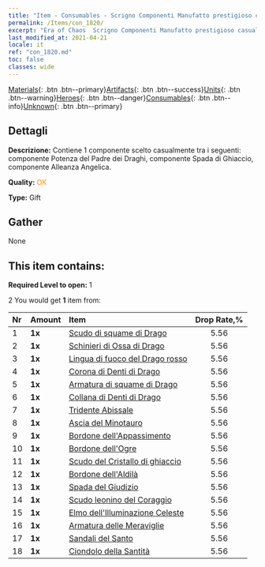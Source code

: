 ```yaml
---
title: "Item - Consumables - Scrigno Componenti Manufatto prestigioso casuale"
permalink: /Items/con_1820/
excerpt: "Era of Chaos  Scrigno Componenti Manufatto prestigioso casuale"
last_modified_at: 2021-04-21
locale: it
ref: "con_1820.md"
toc: false
classes: wide
---
```

 [Materials](/it/Items/){: .btn .btn--primary}[Artifacts](/it/Items/Artifacts/){: .btn .btn--success}[Units](/it/Items/Units/){: .btn .btn--warning}[Heroes](/it/Items/Heroes/){: .btn .btn--danger}[Consumables](/it/Items/Consumables/){: .btn .btn--info}[Unknown](/it/Items/Unknown/){: .btn .btn--primary}

## Dettagli
 **Descrizione:** Contiene 1 componente scelto casualmente tra i seguenti: componente Potenza del Padre dei Draghi, componente Spada di Ghiaccio, componente Alleanza Angelica.

 **Quality:** <span style="color: #FF8C00">OK</span>

 **Type:** Gift

## Gather

  None

## This item contains:

 **Required Level to open:** 1

 2 You would get **1** item  from:

  | Nr | Amount |     Item    | Drop Rate,% |
  |:---|:-------|:------------|:---------:|
  | 1 |  **1x** | [Scudo di squame di Drago](/it/Items/art_144/) | 5.56 | 
  | 2 |  **1x** | [Schinieri di Ossa di Drago](/it/Items/art_145/) | 5.56 | 
  | 3 |  **1x** | [Lingua di fuoco del Drago rosso](/it/Items/art_146/) | 5.56 | 
  | 4 |  **1x** | [Corona di Denti di Drago](/it/Items/art_147/) | 5.56 | 
  | 5 |  **1x** | [Armatura di squame di Drago](/it/Items/art_148/) | 5.56 | 
  | 6 |  **1x** | [Collana di Denti di Drago](/it/Items/art_149/) | 5.56 | 
  | 7 |  **1x** | [Tridente Abissale](/it/Items/art_160/) | 5.56 | 
  | 8 |  **1x** | [Ascia del Minotauro](/it/Items/art_161/) | 5.56 | 
  | 9 |  **1x** | [Bordone dell'Appassimento](/it/Items/art_162/) | 5.56 | 
  | 10 |  **1x** | [Bordone dell'Ogre](/it/Items/art_163/) | 5.56 | 
  | 11 |  **1x** | [Scudo del Cristallo di ghiaccio](/it/Items/art_164/) | 5.56 | 
  | 12 |  **1x** | [Bordone dell'Aldilà](/it/Items/art_165/) | 5.56 | 
  | 13 |  **1x** | [Spada del Giudizio](/it/Items/art_150/) | 5.56 | 
  | 14 |  **1x** | [Scudo leonino del Coraggio](/it/Items/art_151/) | 5.56 | 
  | 15 |  **1x** | [Elmo dell'Illuminazione Celeste](/it/Items/art_152/) | 5.56 | 
  | 16 |  **1x** | [Armatura delle Meraviglie](/it/Items/art_153/) | 5.56 | 
  | 17 |  **1x** | [Sandali del Santo](/it/Items/art_154/) | 5.56 | 
  | 18 |  **1x** | [Ciondolo della Santità](/it/Items/art_155/) | 5.56 | 
